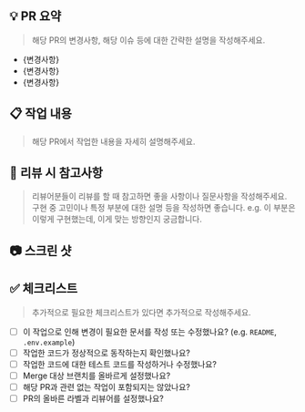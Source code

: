 ## 💡 PR 요약

> 해당 PR의 변경사항, 해당 이슈 등에 대한 간략한 설명을 작성해주세요.

- {변경사항}
- {변경사항}
- {변경사항}

## 📋 작업 내용

> 해당 PR에서 작업한 내용을 자세히 설명해주세요.

## 🤝 리뷰 시 참고사항

> 리뷰어분들이 리뷰를 할 때 참고하면 좋을 사항이나 질문사항을 작성해주세요.
> 구현 중 고민이나 특정 부분에 대한 설명 등을 작성하면 좋습니다.
> e.g. 이 부분은 이렇게 구현했는데, 이게 맞는 방향인지 궁금합니다.

## 📷 스크린 샷

## ✅ 체크리스트

> 추가적으로 필요한 체크리스트가 있다면 추가적으로 작성해주세요.

- [ ] 이 작업으로 인해 변경이 필요한 문서를 작성 또는 수정했나요? (e.g. `README`, `.env.example`)
- [ ] 작업한 코드가 정상적으로 동작하는지 확인했나요?
- [ ] 작업한 코드에 대한 테스트 코드를 작성하거나 수정했나요?
- [ ] Merge 대상 브랜치를 올바르게 설정했나요?
- [ ] 해당 PR과 관련 없는 작업이 포함되지는 않았나요?
- [ ] PR의 올바른 라벨과 리뷰어를 설정했나요?
